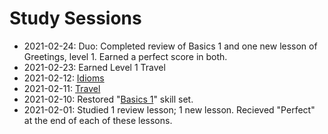 # Study Sessions 

* 2021-02-24: Duo: Completed review of Basics 1 and one new lesson of Greetings, level 1.  Earned a perfect score in both.<br> 
*  2021-02-23: Earned Level 1 Travel <br> 
* 2021-02-12: [Idioms](https://github.com/EO4wellness/T-I-L/blob/main/polyglot/la-otra/French/Idioms.md)<br> 
* 2021-02-11: [Travel](https://github.com/EO4wellness/T-I-L/blob/main/polyglot/la-otra/French/Travel.md)<br> 
* 2021-02-10: Restored "[Basics 1](https://github.com/EO4wellness/T-I-L/tree/main/polyglot/la-otra/French/study-sessions)" skill set. <br> 
* 2021-02-01: Studied 1 review lesson; 1 new lesson. Recieved "Perfect" at the end of each of these lessons. <br> 
